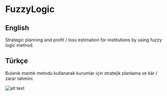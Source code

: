 # FuzzyLogic

## English
Strategic planning and profit / loss estimation for institutions by using fuzzy logic method.

## Türkçe
Bulanık mantık metodu kullanarak kurumlar için stratejik planlama ve kâr / zarar tahmini.

![alt text](https://raw.githubusercontent.com/kerembahcivan/FuzzyLogic/master/1.jpeg)

